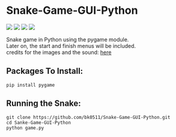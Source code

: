 # Snake-Game-GUI-Python
![](https://img.shields.io/badge/Programming_Language-Python-blue.svg)
![](https://img.shields.io/badge/Game-Snake-yellow.svg)
![](https://img.shields.io/badge/Python_Version-3.10.5-brown.svg)
![](https://img.shields.io/badge/Status-Ongoing-green.svg)

<p>
  Snake game in Python using the pygame module.<br>
  Later on, the start and finish menus will be included.<br>
  credits for the images and the sound: <a href="github.com/clear-code-projects/Snake">here</a>
</p>

## Packages To Install:

```
pip install pygame
```

## Running the Snake:

```
git clone https://github.com/bk0511/Snake-Game-GUI-Python.git
cd Sanke-Game-GUI-Python
python game.py
```
